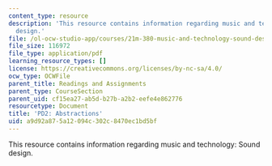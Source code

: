 ```yaml
---
content_type: resource
description: 'This resource contains information regarding music and technology: Sound
  design.'
file: /ol-ocw-studio-app/courses/21m-380-music-and-technology-sound-design-spring-2016/a9d92a875a12094c302c8470ec1bd5bf_MIT21M_380S16_assn_pd2.pdf
file_size: 116972
file_type: application/pdf
learning_resource_types: []
license: https://creativecommons.org/licenses/by-nc-sa/4.0/
ocw_type: OCWFile
parent_title: Readings and Assignments
parent_type: CourseSection
parent_uid: cf15ea27-ab5d-b27b-a2b2-eefe4e862776
resourcetype: Document
title: 'PD2: Abstractions'
uid: a9d92a87-5a12-094c-302c-8470ec1bd5bf
---
```

This resource contains information regarding music and technology: Sound design.